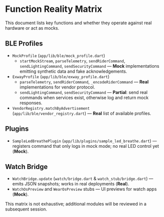 # Function Reality Matrix

This document lists key functions and whether they operate against real hardware or act as mocks.

## BLE Profiles

- `MockProfile` (`app/lib/ble/mock_profile.dart`)
  - `startMockStream`, `parseTelemetry`, `sendRiderCommand`, `sendLightingCommand`, `sendSecurityCommand` — **Mock** implementations emitting synthetic data and fake acknowledgements.
- `ExwayProfile` (`app/lib/ble/exway_profile.dart`)
  - `parseTelemetry`, `sendRiderCommand`, `_encodeRiderCommand` — **Real** implementations for vendor protocol.
  - `sendLightingCommand`, `sendSecurityCommand` — **Partial**: send real commands when services exist, otherwise log and return mock responses.
- `VendorRegistry.matchByAdvertisement` (`app/lib/ble/vendor_registry.dart`) — **Real** list of available profiles.

## Plugins

- `SampleLedBreathePlugin` (`app/lib/plugins/sample_led_breathe.dart`) — registers command that only logs in mock mode; no real LED control yet (**Mock**).

## Watch Bridge

- `WatchBridge.update` (`watch/bridge.dart` & `watch_stub/bridge.dart`) — emits JSON snapshots; works in real deployments (**Real**).
- `WatchOsPreview` and `WearOsPreview` stubs — UI previews for watch apps (**Mock**).

This matrix is not exhaustive; additional modules will be reviewed in a subsequent session.
